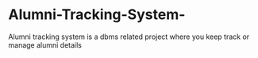 # Alumni-Tracking-System-
Alumni tracking system is a dbms related project where you keep track or manage alumni details 
